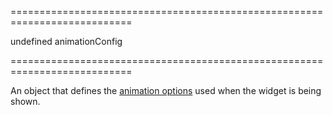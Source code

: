 <!--**
/*-------------------------------------------
    Auto-generated file. Do not modify.
-------------------------------------------

**-->
===========================================================================
<!--default-->undefined<!--/default-->
<!--type-->animationConfig<!--/type-->
===========================================================================

<!--shortDescription-->
An object that defines the [animation options](/Documentation/ApiReference/Common/Object_Structures/animationConfig/) used when the widget is being shown.
<!--/shortDescription-->

<!--fullDescription-->

<!--/fullDescription-->